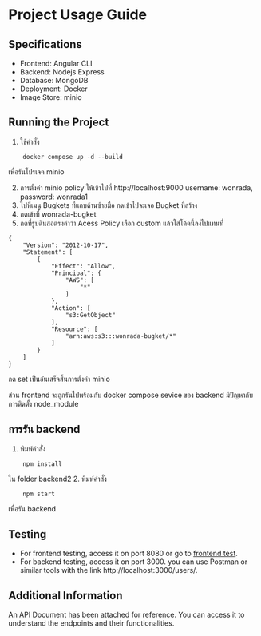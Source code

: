 # Project Usage Guide

## Specifications
- Frontend: Angular CLI
- Backend: Nodejs Express
- Database: MongoDB
- Deployment: Docker
- Image Store: minio

## Running the Project

1. ใช้คำสั่ง
```
    docker compose up -d --build 
```
เพื่อรันโปรเจค minio

2. การตั้งค่า minio policy ให้เข้าไปที่ http://localhost:9000 username: wonrada, password: wonrada1
3. ไปที่เมนู Bugkets ที่แถบด้านซ้ายมือ กดเข้าไปจะเจอ Bugket ที่สร้าง
4. กดเข้าที่ wonrada-bugket
5. กดที่รูปดินสอตรงคำว่า Acess Policy เลือก custom แล้วใส่โค้ดนี้ลงไปแทนที่
```
{
    "Version": "2012-10-17",
    "Statement": [
        {
            "Effect": "Allow",
            "Principal": {
                "AWS": [
                    "*"
                ]
            },
            "Action": [
                "s3:GetObject"
            ],
            "Resource": [
                "arn:aws:s3:::wonrada-bugket/*"
            ]
        }
    ]
}
```
กด set เป็นอันเสร็จสิ้นการตั้งค่า minio

ส่วน frontend จะถูกรันไปพร้อมกับ docker compose sevice ของ backend มีปัญหากับการติดตั้ง node_module 

## การรัน backend
1. พิมพ์คำสั่ง
```
    npm install
```
ใน folder backend2
2. พิมพ์คำสั่ง 
```
    npm start
```
เพื่อรัน backend 

## Testing

- For frontend testing, access it on port 8080 or go to [frontend test](http://localhost:8000).
- For backend testing, access it on port 3000. you can use Postman or similar tools with the link http://localhost:3000/users/.

## Additional Information

An API Document has been attached for reference. You can access it to understand the endpoints and their functionalities.